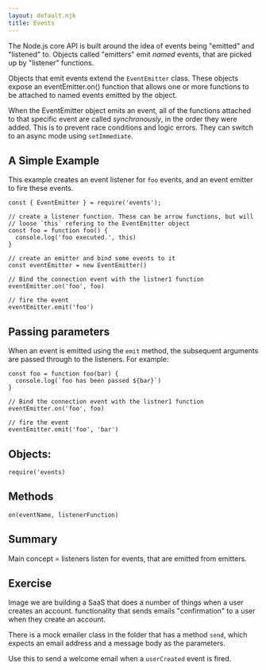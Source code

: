 ```yaml
---
layout: default.njk
title: Events
---
```


The Node.js core API is built around the idea of events being "emitted" and "listened" to. Objects called "emitters" emit _named_ events, that are picked up by "listener" functions.

Objects that emit events extend the `EventEmitter` class. These objects expose an eventEmitter.on() function that allows one or more functions to be attached to named events emitted by the object.

When the EventEmitter object emits an event, all of the functions attached to that specific event are called _synchronously_, in the order they were added. This is to prevent race conditions and logic errors. They can switch to an async mode using `setImmediate`.

## A Simple Example

This example creates an event listener for `foo` events, and an event emitter to fire these events.

```
const { EventEmitter } = require('events');

// create a listener function. These can be arrow functions, but will
// loose `this` refering to the EventEmitter object
const foo = function foo() {
  console.log('foo executed.', this)
}

// create an emitter and bind some events to it
const eventEmitter = new EventEmitter()

// Bind the connection event with the listner1 function
eventEmitter.on('foo', foo)

// fire the event
eventEmitter.emit('foo')
```

## Passing parameters

When an event is emitted using the `emit` method, the subsequent arguments are passed through to the listeners. For example:

```
const foo = function foo(bar) {
  console.log(`foo has been passed ${bar}`)
}

// Bind the connection event with the listner1 function
eventEmitter.on('foo', foo)

// fire the event
eventEmitter.emit('foo', 'bar')
```

## Objects:

```
require('events)
```

## Methods

`on(eventName, listenerFunction)`

## Summary

Main concept = listeners listen for events, that are emitted from emitters.

## Exercise

Image we are building a SaaS that does a number of things when a user creates an account.   functionality that sends emails "confirmation" to a user when they create an account.

There is a mock emailer class in the folder that has a method `send`, which expects an email address and a message body as the parameters.

Use this to send a welcome email when a `userCreated` event is fired.
